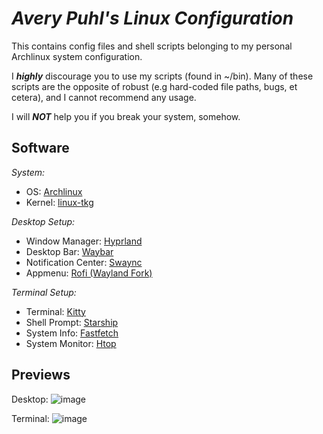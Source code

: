 
# *Avery Puhl's Linux Configuration*
This contains config files and shell scripts belonging to my personal Archlinux system configuration.

I ***highly*** discourage you to use my scripts (found in ~/bin). Many of these scripts are the opposite of robust (e.g hard-coded file paths, bugs, et cetera), and I cannot recommend any usage.

I will ***NOT*** help you if you break your system, somehow.
## Software

*System:*
*	OS: [Archlinux](https://archlinux.org/)
* Kernel: [linux-tkg](https://github.com/Frogging-Family/linux-tkg)

*Desktop Setup:*
* Window Manager: [Hyprland](https://hyprland.org/)
* Desktop Bar: [Waybar](https://github.com/Alexays/Waybar)
* Notification Center: [Swaync](https://github.com/ErikReider/SwayNotificationCenter)
* Appmenu: [Rofi (Wayland Fork)](https://github.com/lbonn/rofi)

*Terminal Setup:*
* Terminal: [Kitty](https://sw.kovidgoyal.net/kitty/)
* Shell Prompt: [Starship](https://starship.rs/)
* System Info: [Fastfetch](https://github.com/fastfetch-cli/fastfetch)
* System Monitor: [Htop](https://htop.dev/)

## Previews


Desktop:
![image](https://github.com/user-attachments/assets/965073aa-cd74-4979-a6bf-3269c3eb9e74)


Terminal:
![image](https://github.com/user-attachments/assets/d55ca05e-a9e5-4692-9465-06a489a1d070)
